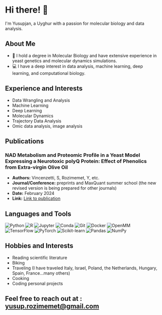 # Hi there! 👋

I'm Yusupjan, a Uyghur with a passion for molecular biology and data analysis.

## About Me
- 🧬 I hold a degree in Molecular Biology and have extensive experience in yeast genetics and molecular dynamics simulations.
- 💻 I have a deep interest in data analysis, machine learning, deep learning, and computational biology.

## Experience and Interests
- Data Wrangling and Analysis
- Machine Learning
- Deep Learning
- Molecular Dynamics
- Trajectory Data Analysis
- Omic data analysis, image analysis

## Publications
### NAD Metabolism and Proteomic Profile in a Yeast Model Expressing a Neurotoxic polyQ Protein: Effect of Phenolics from Extra-virgin Olive Oil
- **Authors:** Vincenzetti, S, Rozimemet, Y, etc.
- **Journal/Conference:** preprints and MaxQuant summer school (the new revised version is being prepared for other journals)
- **Date:** February 2024
- **Link:** [Link to publication](https://www.preprints.org/manuscript/202402.1499/v1)


## Languages and Tools
![Python](https://img.shields.io/badge/-Python-333333?style=flat&logo=python)
![R](https://img.shields.io/badge/-R-333333?style=flat&logo=r)
![Jupyter](https://img.shields.io/badge/-Jupyter-333333?style=flat&logo=jupyter)
![Conda](https://img.shields.io/badge/-Conda-333333?style=flat&logo=anaconda)
![Git](https://img.shields.io/badge/-Git-333333?style=flat&logo=git)
![Docker](https://img.shields.io/badge/-Docker-333333?style=flat&logo=docker)
![OpenMM](https://img.shields.io/badge/-OpenMM-333333?style=flat&logo=openmm)
![TensorFlow](https://img.shields.io/badge/-TensorFlow-333333?style=flat&logo=tensorflow)
![PyTorch](https://img.shields.io/badge/-PyTorch-333333?style=flat&logo=pytorch)
![Scikit-learn](https://img.shields.io/badge/-Scikit--learn-333333?style=flat&logo=scikit-learn)
![Pandas](https://img.shields.io/badge/-Pandas-333333?style=flat&logo=pandas)
![NumPy](https://img.shields.io/badge/-NumPy-333333?style=flat&logo=numpy)

## Hobbies and Interests
- Reading scientific literature
- Biking
- Traveling (I have traveled Italy, Israel, Poland, the Netherlands, Hungary, Spain, France...many others)
- Cooking
- Coding personal projects

## Feel free to reach out at : yusup.rozimemet@gmail.com


